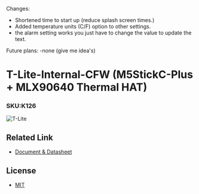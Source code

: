 Changes:
- Shortened time to start up (reduce splash screen times.)
- Added temperature units (C/F) option to other settings.
- the alarm setting works you just have to change the value to update the text.
  



Future plans:
-none (give me idea's)


# T-Lite-Internal-CFW (M5StickC-Plus + MLX90640 Thermal HAT)

### SKU:K126

![T-Lite](https://static-cdn.m5stack.com/resource/docs/products/app/T-Lite/img-1b8ebe07-4556-4641-a487-b6fe6bf8b0c6.jpg)

## Related Link

- [Document & Datasheet](https://docs.m5stack.com/en/app/T-Lite)

## License

- [MIT](LICENSE)

